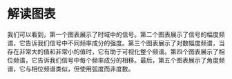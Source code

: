 # 解读图表

我们可以看到，第一个图表展示了时域中的信号。第二个图表展示了信号的幅度频谱，它告诉我们信号中不同频率成分的强度。第三个图表展示了对数幅度频谱，当存在非常大的值和非常小的值时，它有助于可视化整个频谱。第四个图表展示了相位频谱，它告诉我们信号中每个频率成分的相移。最后，第五个图表展示了角度频谱，它与相位频谱类似，但使用弧度而非度数。
